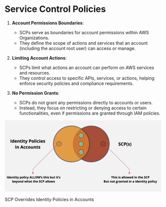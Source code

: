 # Service Control Policies
1. **Account Permissions Boundaries**:
    - SCPs serve as boundaries for account permissions within AWS Organizations.
    - They define the scope of actions and services that an account (including the account root user) can access or manage.
    
2. **Limiting Account Actions**:    
    - SCPs limit what actions an account can perform on AWS services and resources.
    - They control access to specific APIs, services, or actions, helping enforce security policies and compliance requirements.

3. **No Permission Grants**:
    - SCPs do not grant any permissions directly to accounts or users.
    - Instead, they focus on restricting or denying access to certain functionalities, even if permissions are granted through IAM policies.

![](AWS/Cloud%20Solutions%20Architect/Personal%20Notes/Fundamentals/attachments/Pasted%20image%2020240322162605.png)

SCP Overrides Identity Policies in Accounts

